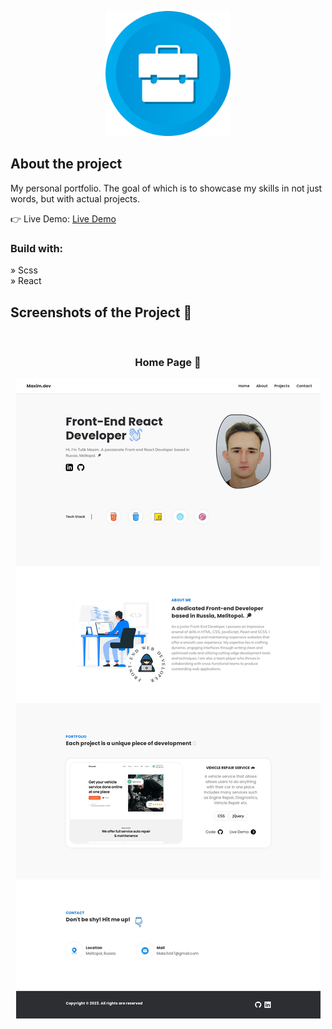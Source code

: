 <p align="center">
    <img width="200" src="https://raw.githubusercontent.com/CherneeNochi256/portfolio/master/public/logo-for-github.png?raw=true" alt="">
</p>

<h2>About the project</h2>

  <p>My personal portfolio. The goal of which is to showcase my skills in not just words, but with actual projects.</p>

👉 Live Demo: <a href='https://cherneenochi256.github.io/portfolio/'>Live Demo</a>

<h3>Build with:</h3>

» Scss <br>
» React

<h2>Screenshots of the Project 📸</h2>
<br>
<h3 align='center'>Home Page 🏡</h3>

<div align='center'>
<img src='https://github.com/CherneeNochi256/portfolio/blob/master/src/images/github-preview.jpg'/>

</div>

